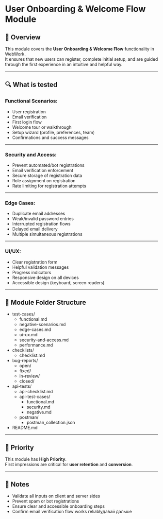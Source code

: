 # User Onboarding & Welcome Flow Module

## 📌 Overview

This module covers the **User Onboarding & Welcome Flow** functionality in WebWork.  
It ensures that new users can register, complete initial setup, and are guided through the first experience in an intuitive and helpful way.

---

## 🔍 What is tested

### Functional Scenarios:
- User registration
- Email verification
- First login flow
- Welcome tour or walkthrough
- Setup wizard (profile, preferences, team)
- Confirmations and success messages

---

### Security and Access:
- Prevent automated/bot registrations
- Email verification enforcement
- Secure storage of registration data
- Role assignment on registration
- Rate limiting for registration attempts

---

### Edge Cases:
- Duplicate email addresses
- Weak/invalid password entries
- Interrupted registration flows
- Delayed email delivery
- Multiple simultaneous registrations

---

### UI/UX:
- Clear registration form
- Helpful validation messages
- Progress indicators
- Responsive design on all devices
- Accessible design (keyboard, screen readers)

---

## 📁 Module Folder Structure
- test-cases/
  - functional.md
  - negative-scenarios.md
  - edge-cases.md
  - ui-ux.md
  - security-and-access.md
  - performance.md
- checklists/
  - checklist.md
- bug-reports/
  - open/
  - fixed/
  - in-review/
  - closed/
- api-tests/
  - api-checklist.md
  - api-test-cases/
    - functional.md
    - security.md
    - negative.md
  - postman/
    - postman_collection.json
- README.md

---

## 🧪 Priority

This module has **High Priority**.  
First impressions are critical for **user retention** and **conversion**.

---

## 📎 Notes

- Validate all inputs on client and server sides  
- Prevent spam or bot registrations  
- Ensure clear and accessible onboarding steps  
- Confirm email verification flow works reliablyдавай дальше